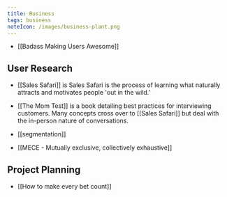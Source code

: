 ```yaml
---
title: Business
tags: business
noteIcon: /images/business-plant.png
---
```


- [[Badass Making Users Awesome]]

## User Research

- [[Sales Safari]] is Sales Safari is the process of learning what naturally attracts and motivates people 'out in the wild.'
- [[The Mom Test]] is a book detailing best practices for interviewing customers. Many concepts cross over to [[Sales Safari]] but deal with the in-person nature of conversations.

- [[segmentation]]

- [[MECE - Mutually exclusive, collectively exhaustive]]

## Project Planning

- [[How to make every bet count]]
